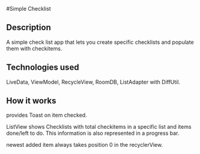 #Simple Checklist

## Description

A simple check list app that lets you create specific checklists and populate them with checkitems.

## Technologies used

LiveData, ViewModel, RecycleView, RoomDB, ListAdapter with DiffUtil.

## How it works

provides Toast on item checked.

ListView shows Checklists with total checkitems in a specific list and items done/left to do. This information is also represented in a progress bar.

newest added item always takes position 0 in the recyclerView. 
